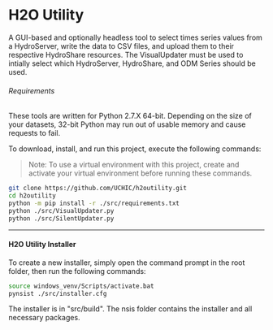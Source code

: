 # H2O Utility #

A GUI-based and optionally headless tool to select times series values from a HydroServer, write the data to CSV files, and upload them to their respective HydroShare resources. The VisualUpdater must be used to intially select which HydroServer, HydroShare, and ODM Series should be used.

###### Requirements ######

These tools are written for Python 2.7.X 64-bit. Depending on the size of your datasets, 32-bit Python may run out of usable memory and cause requests to fail.

To download, install, and run this project, execute the following commands:

> Note: To use a virtual environment with this project, create and activate your virtual environment before running these commands.

```sh
git clone https://github.com/UCHIC/h2outility.git
cd h2outility
python -m pip install -r ./src/requirements.txt
python ./src/VisualUpdater.py
python ./src/SilentUpdater.py
```

***

#### H2O Utility Installer ####

To create a new installer, simply open the command prompt in the root folder, then run the following commands:

```sh
source windows_venv/Scripts/activate.bat
pynsist ./src/installer.cfg
```

The installer is in "src/build". The nsis folder contains the installer and all necessary packages.
